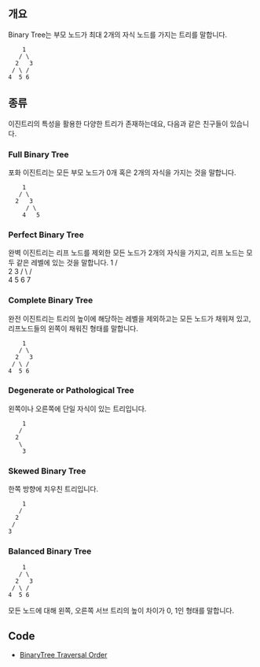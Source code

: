 ## 개요

Binary Tree는 부모 노드가 최대 2개의 자식 노드를 가지는 트리를 말합니다.

        1
       / \
      2   3
     / \ /
    4  5 6

## 종류

이진트리의 특성을 활용한 다양한 트리가 존재하는데요, 다음과 같은 친구들이 있습니다.

### Full Binary Tree

포화 이진트리는 모든 부모 노드가 0개 혹은 2개의 자식을 가지는 것을 말합니다.

        1
       / \
      2   3
         / \
        4   5

### Perfect Binary Tree

완벽 이진트리는 리프 노드를 제외한 모든 노드가 2개의 자식을 가지고, 리프 노드는 모두 같은 레벨에 있는 것을 말합니다.
        1
       / \
      2   3
     / \ / \
    4  5 6  7

### Complete Binary Tree

완전 이진트리는 트리의 높이에 해당하는 레벨을 제외하고는 모든 노드가 채워져 있고, 리프노드들의 왼쪽이 채워진 형태를 말합니다.

        1
       / \
      2   3
     / \ /
    4  5 6

### Degenerate or Pathological Tree

왼쪽이나 오른쪽에 단일 자식이 있는 트리입니다.


        1
       /
      2
       \
        3

### Skewed Binary Tree

한쪽 방향에 치우친 트리입니다.

        1
       /
      2
     /
    3

### Balanced Binary Tree

        1
       / \
      2   3
     / \ /
    4  5 6

모든 노드에 대해 왼쪽, 오른쪽 서브 트리의 높이 차이가 0, 1인 형태를 말합니다.

## Code
- [BinaryTree Traversal Order](BinaryTree.java)
